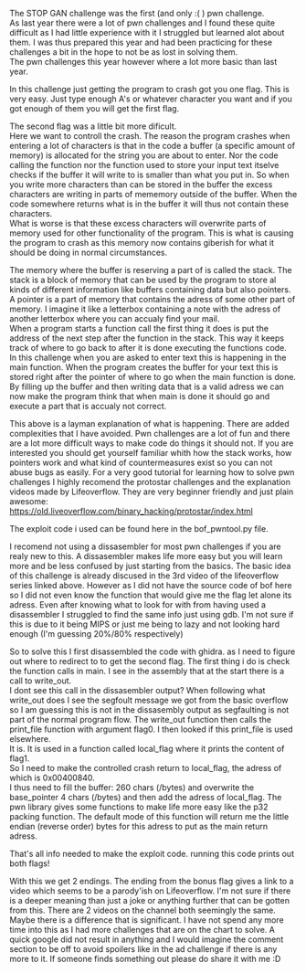 The STOP GAN challenge was the first (and only :( ) pwn challenge.<br />
As last year there were a lot of pwn challenges and I found these quite difficult as I had little experience with it I struggled but learned alot about them. I was thus prepared this year and had been practicing for these challenges a bit in the hope to not be as lost in solving them. <br />
The pwn challenges this year however where a lot more basic than last year.

In this challenge just getting the program to crash got you one flag. This is very easy. Just type enough A's or whatever character you want and if you got enough of them you will get the first flag.

The second flag was a little bit more dificult.<br />
Here we want to controll the crash. The reason the program crashes when entering a lot of characters is that in the code a buffer (a specific amount of memory) is allocated for the string you are about to enter. Nor the code calling the function nor the function used to store your input text itselve checks if the buffer it will write to is smaller than what you put in. So when you write more characters than can be stored in the buffer the excess characters are writing in parts of mememory outside of the buffer. When the code somewhere returns what is in the buffer it will thus not contain these characters.<br />
What is worse is that these excess characters will overwrite parts of memory used for other functionality of the program. This is what is causing the program to crash as this memory now contains giberish for what it should be doing in normal circumstances.

The memory where the buffer is reserving a part of is called the stack. The stack is a block of memory that can be used by the program to store al kinds of different information like buffers containing data but also pointers. <br />
A pointer is a part of memory that contains the adress of some other part of memory. I imagine it like a letterbox containing a note with the adress of another letterbox where you can accualy find your mail. <br />
When a program starts a function call the first thing it does is put the address of the next step after the function in the stack. This way it keeps track of where to go back to after it is done executing the functions code. <br />
In this challenge when you are asked to enter text this is happening in the main function. When the program creates the buffer for your text this is stored right after the pointer of where to go when the main function is done. By filling up the buffer and then writing data that is a valid adress we can now make the program think that when main is done it should go and execute a part that is accualy not correct.

This above is a layman explanation of what is happening. There are added complexities that I have avoided. Pwn challenges are a lot of fun and there are a lot more difficult ways to make code do things it should not. If you are interested you should get yourself familiar whith how the stack works, how pointers work and what kind of countermeasures exist so you can not abuse bugs as easily. For a very good tutorial for learning how to solve pwn challenges I highly recomend the protostar challenges and the explanation videos made by Lifeoverflow. They are very beginner friendly and just plain awesome:<br />
https://old.liveoverflow.com/binary_hacking/protostar/index.html


The exploit code i used can be found here in the bof_pwntool.py file.

I recomend not using a dissasembler for most pwn challenges if you are realy new to this. A dissasembler makes life more easy but you will learn more and be less confused by just starting from the basics. The basic idea of this challenge is already discused in the 3rd video of the lifeoverflow series linked above. However as I did not have the source code of bof here so I did not even know the function that would give me the flag let alone its adress. Even after knowing what to look for with from having used a disassembler I struggled to find the same info just using gdb. I'm not sure if this is due to it being MIPS or just me being to lazy and not looking hard enough (I'm guessing 20%/80% respectively)

So to solve this I first disassembled the code with ghidra. as I need to figure out where to redirect to to get the second flag.
The first thing i do is check the function calls in main. I see in the assembly that at the start there is a call to write_out.<br />
I dont see this call in the dissasembler output? When following what write_out does I see the segfoult message we got from the basic overflow so I am guessing this is not in the dissasembly output as segfaulting is not part of the normal program flow. The write_out function then calls the print_file function with argument flag0. I then looked if this print_file is used elsewhere.<br />
It is. It is used in a function called local_flag where it prints the content of flag1.<br />
So I need to make the controlled crash return to local_flag, the adress of which is 0x00400840.<br />
I thus need to fill the buffer: 260 chars (/bytes) and overwrite the base_pointer 4 chars (/bytes) and then add the adress of local_flag. The pwn library gives some functions to make life more easy like the p32 packing function. The default mode of this function will return me the little endian (reverse order) bytes for this adress to put as the main return adress.

That's all info needed to make the exploit code. running this code prints out both flags!

With this we get 2 endings. The ending from the bonus flag gives a link to a video which seems to be a parody'ish on Lifeoverflow. I'm not sure if there is a deeper meaning than just a joke or anything further that can be gotten from this. There are 2 videos on the channel both seemingly the same. Maybe there is a difference that is significant. I have not spend any more time into this as I had more challenges that are on the chart to solve. A quick google did not result in anything and I would imagine the comment section to be off to avoid spoilers like in the ad challenge if there is any more to it. If someone finds something out please do share it with me :D


